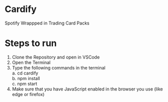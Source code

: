 # Cardify
 Spotify Wrappped in Trading Card Packs

# Steps to run
1. Clone the Repository and open in VSCode
2. Open the Terminal
3. Type the following commands in the terminal
 <br>a. cd cardify
 <br>b. npm install
 <br>c. npm start
4. Make sure that you have JavaScript enabled in the browser you use (like edge or firefox)
